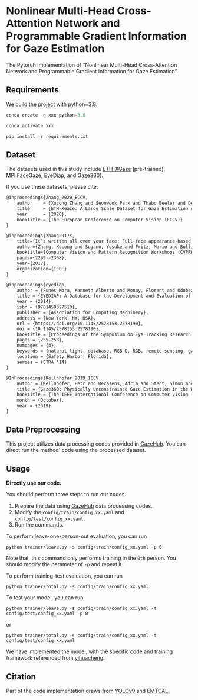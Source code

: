 # Nonlinear Multi-Head Cross-Attention Network and Programmable Gradient Information for Gaze Estimation
The Pytorch Implementation of “Nonlinear Multi-Head Cross-Attention Network and Programmable Gradient Information for Gaze Estimation”.

## Requirements

We build the project with python=3.8.

```python
conda create -n xxx python=3.8
```

```python
conda activate xxx
```

```python
pip install -r requirements.txt
```

## Dataset

The datasets used in this study include [ETH-XGaze](https://ait.ethz.ch/xgaze) (pre-trained), [MPIIFaceGaze](https://www.mpi-inf.mpg.de/departments/computer-vision-and-machine-learning/research/gaze-based-human-computer-interaction/its-written-all-over-your-face-full-face-appearance-based-gaze-estimation), [EyeDiap](https://www.idiap.ch/en/scientific-research/data/eyediap), and [Gaze360](https://gaze360.csail.mit.edu/)).

If you use these datasets, please cite:

```latex
@inproceedings{Zhang_2020_ECCV,
    author    = {Xucong Zhang and Seonwook Park and Thabo Beeler and Derek Bradley and Siyu Tang and Otmar Hilliges},
    title     = {ETH-XGaze: A Large Scale Dataset for Gaze Estimation under Extreme Head Pose and Gaze Variation},
    year      = {2020},
    booktitle = {The European Conference on Computer Vision (ECCV)}
}
```

```latex
@inproceedings{zhang2017s,
    title={It’s written all over your face: Full-face appearance-based gaze estimation},
    author={Zhang, Xucong and Sugano, Yusuke and Fritz, Mario and Bulling, Andreas},
    booktitle={Computer Vision and Pattern Recognition Workshops (CVPRW), 2017 IEEE Conference on},
    pages={2299--2308},
    year={2017},
    organization={IEEE}
}
```

```latex
@inproceedings{eyediap,
    author = {Funes Mora, Kenneth Alberto and Monay, Florent and Odobez, Jean-Marc},
    title = {EYEDIAP: A Database for the Development and Evaluation of Gaze Estimation Algorithms from RGB and RGB-D Cameras},
    year = {2014},
    isbn = {9781450327510},
    publisher = {Association for Computing Machinery},
    address = {New York, NY, USA},
    url = {https://doi.org/10.1145/2578153.2578190},
    doi = {10.1145/2578153.2578190},
    booktitle = {Proceedings of the Symposium on Eye Tracking Research and Applications},
    pages = {255–258},
    numpages = {4},
    keywords = {natural-light, database, RGB-D, RGB, remote sensing, gaze estimation, depth, head pose},
    location = {Safety Harbor, Florida},
    series = {ETRA '14}
}
```

```latex
@InProceedings{Kellnhofer_2019_ICCV,
    author = {Kellnhofer, Petr and Recasens, Adria and Stent, Simon and Matusik, Wojciech and Torralba, Antonio},
    title = {Gaze360: Physically Unconstrained Gaze Estimation in the Wild},
    booktitle = {The IEEE International Conference on Computer Vision (ICCV)},
    month = {October},
    year = {2019}
}
```

## Data Preprocessing

This project utilizes data processing codes provided in [GazeHub](http://phi-ai.org/GazeHub/). You can direct run the method' code using the processed dataset. 

## Usage

**Directly use our code.**

You should perform three steps to run our codes.

1. Prepare the data using  [GazeHub](http://phi-ai.org/GazeHub/) data processing codes.
2. Modify the `config/train/config_xx.yaml` and `config/test/config_xx.yaml`.
3. Run the commands.

To perform leave-one-person-out evaluation, you can run

```
python trainer/leave.py -s config/train/config_xx.yaml -p 0
```

Note that, this command only performs training in the `0th` person. You should modify the parameter of `-p` and repeat it.

To perform training-test evaluation, you can run

```
python trainer/total.py -s config/train/config_xx.yaml    
```

To test your model, you can run

```
python trainer/leave.py -s config/train/config_xx.yaml -t config/test/config_xx.yaml -p 0
```

or

```
python trainer/total.py -s config/train/config_xx.yaml -t config/test/config_xx.yaml
```

We have implemented the model, with the specific code and training framework referenced from [yihuacheng](https://github.com/yihuacheng/Gaze360.git). 

## Citation

Part of the code implementation draws from [YOLOv9](https://github.com/WongKinYiu/yolov9.git) and [EMTCAL](https://github.com/TangXu-Group/Remote-Sensing-Images-Classification.git).











